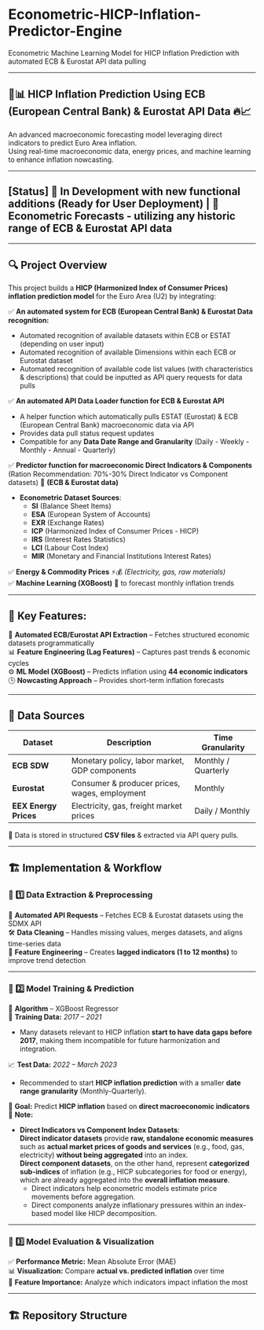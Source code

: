 # Econometric-HICP-Inflation-Predictor-Engine  
Econometric Machine Learning Model for HICP Inflation Prediction with automated ECB & Eurostat API data pulling  

---

## 🏦📊 HICP Inflation Prediction Using ECB (European Central Bank) & Eurostat API Data 🔥📈  
An advanced macroeconomic forecasting model leveraging direct indicators to predict Euro Area inflation.  
Using real-time macroeconomic data, energy prices, and machine learning to enhance inflation nowcasting.  

---

## **[Status]** 🚀 In Development with new functional additions (Ready for User Deployment) | 📅 Econometric Forecasts - utilizing any historic range of ECB & Eurostat API data  

---

## 🔍 **Project Overview**  
This project builds a **HICP (Harmonized Index of Consumer Prices) inflation prediction model** for the Euro Area (U2) by integrating:

✅ **An automated system for ECB (European Central Bank) & Eurostat Data recognition:**  
   - Automated recognition of available datasets within ECB or ESTAT (depending on user input)  
   - Automated recognition of available Dimensions within each ECB or Eurostat dataset  
   - Automated recognition of available code list values (with characteristics & descriptions) that could be inputted as API query requests for data pulls  

✅ **An automated API Data Loader function for ECB & Eurostat API**  
   - A helper function which automatically pulls ESTAT (Eurostat) & ECB (European Central Bank) macroeconomic data via API  
   - Provides data pull status request updates  
   - Compatible for any **Data Date Range and Granularity** (Daily - Weekly - Monthly - Annual - Quarterly)  

✅ **Predictor function for macroeconomic Direct Indicators & Components** (Ration Recommendation: 70%-30% Direct Indicator vs Component datasets) 🏦 **(ECB & Eurostat data)**  
   - **Econometric Dataset Sources**:  
     - **SI** (Balance Sheet Items)  
     - **ESA** (European System of Accounts)  
     - **EXR** (Exchange Rates)  
     - **ICP** (Harmonized Index of Consumer Prices - HICP)  
     - **IRS** (Interest Rates Statistics)  
     - **LCI** (Labour Cost Index)  
     - **MIR** (Monetary and Financial Institutions Interest Rates)  

✅ **Energy & Commodity Prices** ⚡💰 *(Electricity, gas, raw materials)*  
✅ **Machine Learning (XGBoost)** 🤖 to forecast monthly inflation trends  

---

## 🔗 **Key Features:**  
📡 **Automated ECB/Eurostat API Extraction** – Fetches structured economic datasets programmatically  
📊 **Feature Engineering (Lag Features)** – Captures past trends & economic cycles  
⚙️ **ML Model (XGBoost)** – Predicts inflation using **44 economic indicators**  
🕒 **Nowcasting Approach** – Provides short-term inflation forecasts  

---

## 📂 **Data Sources**  
| Dataset         | Description                                        | Time Granularity  |  
|----------------|----------------------------------------------------|-------------------|  
| **ECB SDW**    | Monetary policy, labor market, GDP components     | Monthly / Quarterly |  
| **Eurostat**   | Consumer & producer prices, wages, employment     | Monthly            |  
| **EEX Energy Prices** | Electricity, gas, freight market prices  | Daily / Monthly    |  

💾 Data is stored in structured **CSV files** & extracted via API query pulls.  

---

## 🏗️ **Implementation & Workflow**  

### 🔹 **1️⃣ Data Extraction & Preprocessing**  
📡 **Automated API Requests** – Fetches ECB & Eurostat datasets using the SDMX API  
🛠️ **Data Cleaning** – Handles missing values, merges datasets, and aligns time-series data  
📌 **Feature Engineering** – Creates **lagged indicators (1 to 12 months)** to improve trend detection  

---

### 🔹 **2️⃣ Model Training & Prediction**  
🚀 **Algorithm** – XGBoost Regressor  
🔢 **Training Data:** *2017 – 2021*  
   - Many datasets relevant to HICP inflation **start to have data gaps before 2017**, making them incompatible for future harmonization and integration.  

📈 **Test Data:** *2022 – March 2023*  
   - Recommended to start **HICP inflation prediction** with a smaller **date range granularity** (Monthly-Quarterly).  

🎯 **Goal:** Predict **HICP inflation** based on **direct macroeconomic indicators**  
📌 **Note:**  
   - **Direct Indicators vs Component Index Datasets**:  
     **Direct indicator datasets** provide **raw, standalone economic measures** such as **actual market prices of goods and services** (e.g., food, gas, electricity) **without being aggregated** into an index.  
     **Direct component datasets**, on the other hand, represent **categorized sub-indices** of inflation (e.g., HICP subcategories for food or energy), which are already aggregated into the **overall inflation measure**.  
     - Direct indicators help econometric models estimate price movements before aggregation.  
     - Direct components analyze inflationary pressures within an index-based model like HICP decomposition.  

---

### 🔹 **3️⃣ Model Evaluation & Visualization**  
✅ **Performance Metric:** Mean Absolute Error (MAE)  
📊 **Visualization:** Compare **actual vs. predicted inflation** over time  
📡 **Feature Importance:** Analyze which indicators impact inflation the most  

---

## 🏗️ **Repository Structure**  

